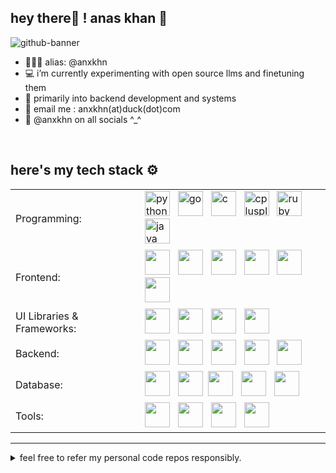 ## hey there👋 ! **anas khan** 🚀

![github-banner](https://github.com/user-attachments/assets/a1f509e3-beae-458a-b13d-b65aedb615e3)

- 👨🏻‍💻 alias: @anxkhn
- 💻 i’m currently experimenting with open source llms and finetuning them
- 🔎 primarily into backend development and systems
- 📧 email me : anxkhn(at)duck(dot)com 
- 🎉 @anxkhn on all socials ^\_^

<br>

## here's my tech stack ⚙️

<table>
  <tr>
    <td>Programming:</td>
    <td>
    <img src="https://go-skill-icons.vercel.app/api/icons?i=py" alt="python" width="40" height="40"/> </a>&nbsp;
    <img src="https://go-skill-icons.vercel.app/api/icons?i=go" alt="go" width="40" height="40"/> </a>&nbsp;
    <img src="https://go-skill-icons.vercel.app/api/icons?i=c" alt="c" width="40" height="40"/> </a>&nbsp;
    <img src="https://go-skill-icons.vercel.app/api/icons?i=cpp" alt="cplusplus" width="40" height="40"/> </a>&nbsp;
    <img src="https://go-skill-icons.vercel.app/api/icons?i=ruby" alt="ruby" width="40" height="40"/> </a>&nbsp;
    <img src="https://go-skill-icons.vercel.app/api/icons?i=java" alt="java" width="40" height="40"/> </a>&nbsp;
    </td>
  </tr>
  <tr>
    <td>Frontend:</td>
    <td> <img src="https://go-skill-icons.vercel.app/api/icons?i=html"  width="40" height="40"/> </a>&nbsp;
     <img src="https://go-skill-icons.vercel.app/api/icons?i=css"  width="40" height="40"/> </a>&nbsp;
     <img src="https://go-skill-icons.vercel.app/api/icons?i=js"  width="40" height="40"/> </a>&nbsp; 
     <img src="https://go-skill-icons.vercel.app/api/icons?i=ts"  width="40" height="40"/> </a>&nbsp; 
     <img src="https://go-skill-icons.vercel.app/api/icons?i=react"  width="40" height="40"/> </a>&nbsp; 
     <img src="https://go-skill-icons.vercel.app/api/icons?i=next"  width="40" height="40"/> </a>&nbsp; 
    </td>
  </tr>
  <tr>
    <td>UI Libraries & Frameworks:</td>
    <td> 
      <img src="https://go-skill-icons.vercel.app/api/icons?i=bootstrap"  width="40" height="40"/> </a>&nbsp;
      <img src="https://go-skill-icons.vercel.app/api/icons?i=tailwind"  width="40" height="40"/> </a>&nbsp;
      <img src="https://go-skill-icons.vercel.app/api/icons?i=picocss"  width="40" height="40"/> </a>&nbsp;
      <img src="https://github.com/user-attachments/assets/37608361-49c7-4e82-8b61-fc8076c9bb67" width="40" height="40" />
    </td>
  </tr>
  <tr>
    <td>Backend:</td>
    <td>
     <img src="https://go-skill-icons.vercel.app/api/icons?i=flask"  width="40" height="40"/> </a>&nbsp;
     <img src="https://go-skill-icons.vercel.app/api/icons?i=fastapi"  width="40" height="40"/> </a>&nbsp;
     <img src="https://go-skill-icons.vercel.app/api/icons?i=django"  width="40" height="40"/> </a>&nbsp;
     <img src="https://go-skill-icons.vercel.app/api/icons?i=nodejs"  width="40" height="40"/> </a>&nbsp;
     <img src="https://go-skill-icons.vercel.app/api/icons?i=expressjs"  width="40" height="40"/> </a>&nbsp;
    </td>
  </tr>
  <tr>
    <td>Database:</td>
    <td> <img src="https://go-skill-icons.vercel.app/api/icons?i=mongodb"  width="40" height="40"/> </a>&nbsp; 
     <img src="https://go-skill-icons.vercel.app/api/icons?i=mysql"  width="40" height="40"/></a>&nbsp;
     <img src="https://go-skill-icons.vercel.app/api/icons?i=postgresql"  width="40" height="40"/> </a>&nbsp;
     <img src="https://go-skill-icons.vercel.app/api/icons?i=sqlite"  width="40" height="40"/> </a>&nbsp;
     <img src="https://go-skill-icons.vercel.app/api/icons?i=redis"  width="40" height="40"/> </a>&nbsp;
    </td>
  </tr>
  <tr>
    <td>Tools:</td>
    <td>
      <img src="https://go-skill-icons.vercel.app/api/icons?i=git"  width="40" height="40"/> </a>&nbsp;
      <img src="https://go-skill-icons.vercel.app/api/icons?i=bash"  width="40" height="40"/> </a>&nbsp;
      <img src="https://go-skill-icons.vercel.app/api/icons?i=linux"  width="40" height="40"/> </a>&nbsp;
      <img src="https://go-skill-icons.vercel.app/api/icons?i=postman"  width="40" height="40"/> </a>&nbsp;
    </td>
  </tr>
</table>
<hr>

<details>
<summary> feel free to refer my personal code repos responsibly. </summary>
  
#### note: all the repos are under general public license v3.0.  
all code must be disclosed under a gpl 3.0 compatible license.   
read more about the general public license v3.0 [here](https://tldrlegal.com/license/gnu-general-public-license-v3-(gpl-3)).
</details>
